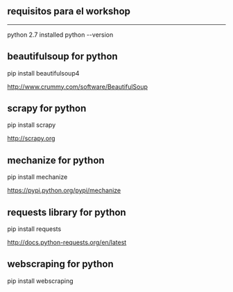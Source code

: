 requisitos para el workshop
--------------------------------
--------------------------------

python 2.7 installed
python --version

beautifulsoup for python
--------------------------------
pip install beautifulsoup4

http://www.crummy.com/software/BeautifulSoup


scrapy for python
--------------------------------
pip install scrapy

http://scrapy.org


mechanize for python
--------------------------------
pip install mechanize

https://pypi.python.org/pypi/mechanize


requests library for python
--------------------------------
pip install requests

http://docs.python-requests.org/en/latest


webscraping for python
--------------------------------
pip install webscraping